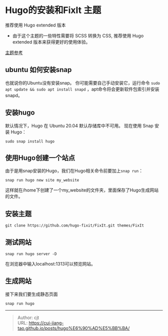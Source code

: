 # Hugo的安装和FixIt 主题


推荐使用 Hugo extended 版本

* 由于这个主题的一些特性需要将  SCSS 转换为  CSS, 推荐使用 Hugo extended 版本来获得更好的使用体验。


[主题参考](https://fixit.lruihao.cn/zh-cn/theme-documentation-basics/)

## ubuntu 如何安装snap

也就说你的Ubuntu没有安装snap。 你可能需要自己手动安装它，运行命令 `sudo apt update && sudo apt install snapd` ，apt命令将会更新软件包索引并安装snapd。

## 安装hugo

默认情况下，Hugo 在 Ubuntu 20.04 默认存储库中不可用。 现在使用 Snap 安装 Hugo：

```shell
sudo snap install hugo
```

## 使用Hugo创建一个站点

由于是用snap安装的Hugo，我们在Hugo相关命令前要加上`snap run`：

```shell
snap run hugo new site my_website
```

这样就在/home下创建了一个my_website的文件夹，里面保存了Hugo生成网站的文件。

## 安装主题

```shell
git clone https://github.com/hugo-fixit/FixIt.git themes/FixIt
```

## 测试网站

```shell
snap run hugo server -D
```

在浏览器中输入localhost:1313可以预览网站。

## 生成网站

接下来我们要生成静态页面

```shell
snap run hugo
```

---

> Author: cjt  
> URL: https://cui-jiang-tao.github.io/posts/hugo%E6%90%AD%E5%BB%BA/  

